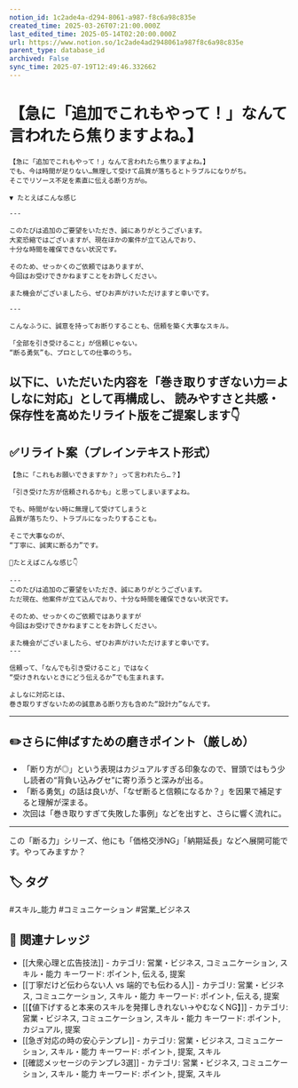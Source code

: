```yaml
---
notion_id: 1c2ade4a-d294-8061-a987-f8c6a98c835e
created_time: 2025-03-26T07:21:00.000Z
last_edited_time: 2025-05-14T02:20:00.000Z
url: https://www.notion.so/1c2ade4ad2948061a987f8c6a98c835e
parent_type: database_id
archived: False
sync_time: 2025-07-19T12:49:46.332662
---
```


# 【急に「追加でこれもやって！」なんて言われたら焦りますよね。】

```plain text
【急に「追加でこれもやって！」なんて言われたら焦りますよね。】
でも、今は時間が足りない…無理して受けて品質が落ちるとトラブルになりがち。
そこでリソース不足を素直に伝える断り方が◎。

▼ たとえばこんな感じ

---

このたびは追加のご要望をいただき、誠にありがとうございます。
大変恐縮ではございますが、現在ほかの案件が立て込んでおり、
十分な時間を確保できない状況です。

そのため、せっかくのご依頼ではありますが、
今回はお受けできかねますことをお許しください。

また機会がございましたら、ぜひお声がけいただけますと幸いです。

---

こんなふうに、誠意を持ってお断りすることも、信頼を築く大事なスキル。

「全部を引き受けること」が信頼じゃない。
“断る勇気”も、プロとしての仕事のうち。
```
以下に、いただいた内容を「巻き取りすぎない力＝よしなに対応」として再構成し、
読みやすさと共感・保存性を高めたリライト版をご提案します👇
---
## ✅リライト案（プレインテキスト形式）
```plain text
【急に「これもお願いできますか？」って言われたら…？】

「引き受けた方が信頼されるかも」と思ってしまいますよね。

でも、時間がない時に無理して受けてしまうと
品質が落ちたり、トラブルになったりすることも。

そこで大事なのが、
“丁寧に、誠実に断る力”です。

📩たとえばこんな感じ👇

---
このたびは追加のご要望をいただき、誠にありがとうございます。
ただ現在、他案件が立て込んでおり、十分な時間を確保できない状況です。

そのため、せっかくのご依頼ではありますが
今回はお受けできかねますことをお許しください。

また機会がございましたら、ぜひお声がけいただけますと幸いです。
---

信頼って、「なんでも引き受けること」ではなく
“受けきれないときにどう伝えるか”でも生まれます。

よしなに対応とは、
巻き取りすぎないための誠意ある断り方も含めた“設計力”なんです。

```
---
## ✏️さらに伸ばすための磨きポイント（厳しめ）
- 「断り方が◎」という表現はカジュアルすぎる印象なので、冒頭ではもう少し読者の“背負い込みグセ”に寄り添うと深みが出る。
- 「断る勇気」の話は良いが、「なぜ断ると信頼になるか？」を因果で補足すると理解が深まる。
- 次回は「巻き取りすぎて失敗した事例」などを出すと、さらに響く流れに。
---
この「断る力」シリーズ、他にも「価格交渉NG」「納期延長」などへ展開可能です。やってみますか？

## 🏷️ タグ
#スキル_能力 #コミュニケーション #営業_ビジネス

## 🔗 関連ナレッジ
- [[大衆心理と広告技法]] - カテゴリ: 営業・ビジネス, コミュニケーション, スキル・能力 キーワード: ポイント, 伝える, 提案
- [[丁寧だけど伝わらない人 vs 端的でも伝わる人]] - カテゴリ: 営業・ビジネス, コミュニケーション, スキル・能力 キーワード: ポイント, 伝える, 提案
- [[【値下げすると本来のスキルを発揮しきれない→やむなくNG】]] - カテゴリ: 営業・ビジネス, コミュニケーション, スキル・能力 キーワード: ポイント, カジュアル, 提案
- [[急ぎ対応の時の安心テンプレ]] - カテゴリ: 営業・ビジネス, コミュニケーション, スキル・能力 キーワード: ポイント, 提案, スキル
- [[確認メッセージのテンプレ3選]] - カテゴリ: 営業・ビジネス, コミュニケーション, スキル・能力 キーワード: ポイント, 提案, スキル
